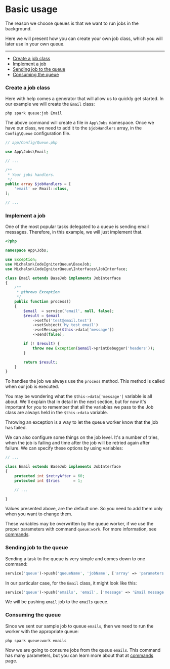 # Basic usage

The reason we choose queues is that we want to run jobs in the background.

Here we will present how you can create your own job class, which you will later use in your own queue.

---

- [Create a job class](#creating-a-job-class)
- [Implement a job](#implement-a-job)
- [Sending job to the queue](#sending-job-to-the-queue)
- [Consuming the queue](#consuming-the-queue)


### Create a job class

Here with help comes a generator that will allow us to quickly get started. In our example we will create the `Email` class:

    php spark queue:job Email

The above command will create a file in `App\Jobs` namespace. Once we have our class, we need to add it to the `$jobHandlers` array, in the `Config\Queue` configuration file.

```php
// app/Config/Queue.php

use App\Jobs\Email;

// ...

/**
 * Your jobs handlers.
 */
public array $jobHandlers = [
    'email' => Email::class,
];

// ...
```

### Implement a job

One of the most popular tasks delegated to a queue is sending email messages. Therefore, in this example, we will just implement that.

```php
<?php

namespace App\Jobs;

use Exception;
use Michalsn\CodeIgniterQueue\BaseJob;
use Michalsn\CodeIgniterQueue\Interfaces\JobInterface;

class Email extends BaseJob implements JobInterface
{
    /**
     * @throws Exception
     */
    public function process()
    {
        $email  = service('email', null, false);
        $result = $email
            ->setTo('test@email.test')
            ->setSubject('My test email')
            ->setMessage($this->data['message'])
            ->send(false);

        if (! $result) {
            throw new Exception($email->printDebugger('headers'));
        }

        return $result;
    }
}
```

To handles the job we always use the `process` method. This method is called when our job is executed.

You may be wondering what the `$this->data['message']` variable is all about. We'll explain that in detail in the next section, but for now it's important for you to remember that all the variables we pass to the Job class are always held in the `$this->data` variable.

Throwing an exception is a way to let the queue worker know that the job has failed.

We can also configure some things on the job level. It's a number of tries, when the job is failing and time after the job will be retried again after failure. We can specify these options by using variables:

```php
// ...

class Email extends BaseJob implements JobInterface
{
    protected int $retryAfter = 60;
    protected int $tries      = 1;

    // ...

}
```

Values presented above, are the default one. So you need to add them only when you want to change them.

These variables may be overwritten by the queue worker, if we use the proper parameters with command `queue:work`. For more information, see [commands](commands.md).

### Sending job to the queue

Sending a task to the queue is very simple and comes down to one command:

```php
service('queue')->push('queueName', 'jobName', ['array' => 'parameters']);
```

In our particular case, for the `Email` class, it might look like this:

```php
service('queue')->push('emails', 'email', ['message' => 'Email message goes here']);
```

We will be pushing `email` job to the `emails` queue.

### Consuming the queue

Since we sent our sample job to queue `emails`, then we need to run the worker with the appropriate queue:

    php spark queue:work emails

Now we are going to consume jobs from the queue `emails`. This command has many parameters, but you can learn more about that at [commands](commands.md) page.
